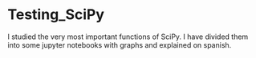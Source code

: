 # Testing_SciPy

I studied the very most important functions of SciPy. I have divided them into some jupyter notebooks with graphs and explained on spanish. 
